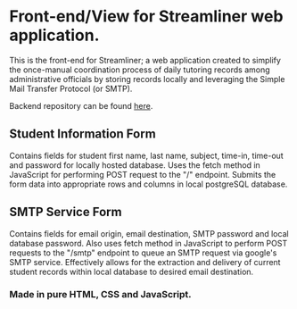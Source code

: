 # Front-end/View for Streamliner web application. 
This is the front-end for Streamliner; a web application created to simplify the once-manual coordination process of daily tutoring records among administrative officials by storing records locally and leveraging the Simple Mail Transfer Protocol (or SMTP). 

Backend repository can be found [here](https://github.com/DFBDev/Streamliner_BE).

## Student Information Form
Contains fields for student first name, last name, subject, time-in, time-out and password for locally hosted database. Uses the fetch method in JavaScript for performing POST request to the "/" endpoint. Submits the form data into appropriate rows and columns in local postgreSQL database.

## SMTP Service Form
Contains fields for email origin, email destination, SMTP password and local database password. Also uses fetch method in JavaScript to perform POST requests to the "/smtp" endpoint to queue an SMTP request via google's SMTP service. Effectively allows for the extraction and delivery of current student records within local database to desired email destination.

### Made in pure HTML, CSS and JavaScript.
